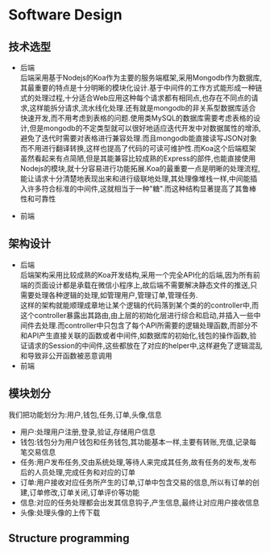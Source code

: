 # Software Design

## 技术选型
- 后端   
后端采用基于Nodejs的Koa作为主要的服务端框架,采用Mongodb作为数据库,其最重要的特点是十分明晰的模块化设计.基于中间件的工作方式能形成一种链式的处理过程,十分适合Web应用这种每个请求都有相同点,也存在不同点的请求,这样能拆分请求,流水线化处理.还有就是mongodb的非关系型数据库适合快速开发,而不用考虑到表格的问题.使用类MySQL的数据库需要考虑表格的设计,但是mongodb的不定类型就可以很好地适应迭代开发中对数据属性的增添,避免了迭代时需要对表格进行兼容处理.而且mongodb能直接读写JSON对象而不用进行翻译转换,这样也提高了代码的可读可维护性.而Koa这个后端框架虽然看起来有点简陋,但是其能兼容比较成熟的Express的部件,也能直接使用Nodejs的模块,就十分容易进行功能拓展.Koa的最重要一点是明晰的处理流程,能让请求十分清楚地表现出来和进行级联地处理,其处理像堆栈一样,中间能插入许多符合标准的中间件,这就相当于一种"糖".而这种结构显著提高了其鲁棒性和可靠性

- 前端

## 架构设计
- 后端  
后端架构采用比较成熟的Koa开发结构,采用一个完全API化的后端,因为所有前端的页面设计都是承载在微信小程序上,故后端不需要解决静态文件的推送,只需要处理各种逻辑的处理,如管理用户,管理订单,管理任务.  
这样的架构就能顺理成章地让某个逻辑的代码落到某个类的的controller中,而这个controller暴露出其路由,由上层的初始化层进行综合和启动,并插入一些中间件去处理.而controller中只包含了每个API所需要的逻辑处理函数,而部分不和API产生直接关联的函数或者中间件,如数据库的初始化,钱包的操作函数,验证请求的Session的中间件,这些都放在了对应的helper中,这样避免了逻辑混乱和导致非公开函数被恶意调用  
- 前端
## 模块划分
我们把功能划分为:用户,钱包,任务,订单,头像,信息
- 用户:处理用户注册,登录,验证,存储用户信息
- 钱包:钱包分为用户钱包和任务钱包,其功能基本一样,主要有转账,充值,记录每笔交易信息
- 任务:用户发布任务,交由系统处理,等待人来完成其任务,故有任务的发布,发布后的人员处理,完成任务和对应的订单
- 订单:用户接收对应任务所产生的订单,订单中包含交易的信息,所以有订单的创建,订单修改,订单关闭,订单评价等功能
- 信息:对应的任务处理都会出发其信息钩子,产生信息,最终让对应用户接收信息
- 头像:处理头像的上传下载
## Structure programming
